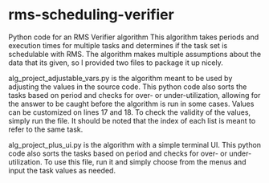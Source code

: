 # rms-scheduling-verifier
Python code for an RMS Verifier algorithm
  This algorithm takes periods and execution times for multiple tasks and determines if the task set is schedulable with RMS. The algorithm makes multiple assumptions about
  the data that its given, so I provided two files to package it up nicely.

alg_project_adjustable_vars.py    is the algorithm meant to be used by adjusting the values in the source code. This python code also sorts the tasks based on period and
                                    checks for over- or under-utilization, allowing for the answer to be caught before the algorithm is run in some cases. Values can be 
                                    customized on lines 17 and 18. To check the validity of the values, simply run the file. It should be noted that the index of each 
                                    list is meant to refer to the same task.
                                  
alg_project_plus_ui.py            is the algorithm with a simple terminal UI. This python code also sorts the tasks based on period and checks for over- or under-utilization. 
                                    To use this file, run it and simply choose from the menus and input the task values as needed.
